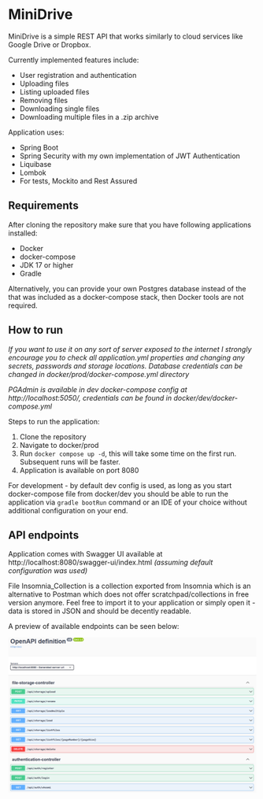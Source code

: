 # MiniDrive

MiniDrive is a simple REST API that works similarly to cloud services like Google Drive or Dropbox.

Currently implemented features include:
- User registration and authentication
- Uploading files
- Listing uploaded files
- Removing files
- Downloading single files
- Downloading multiple files in a .zip archive

Application uses:
- Spring Boot
- Spring Security with my own implementation of JWT Authentication
- Liquibase
- Lombok
- For tests, Mockito and Rest Assured

## Requirements

After cloning the repository make sure that you have following applications installed:

- Docker
- docker-compose
- JDK 17 or higher
- Gradle

Alternatively, you can provide your own Postgres database instead of the that was included as a docker-compose stack, then Docker tools are not required.

## How to run

*If you want to use it on any sort of server exposed to the internet I strongly encourage you to check all application.yml properties and changing any secrets, passwords and storage locations. Database credentials can be changed in docker/prod/docker-compose.yml directory*

*PGAdmin is available in dev docker-compose config at http://localhost:5050/, credentials can be found in docker/dev/docker-compose.yml*

Steps to run the application:

1. Clone the repository
2. Navigate to docker/prod
3. Run `docker compose up -d`, this will take some time on the first run. Subsequent runs will be faster.
4. Application is available on port 8080

For development - by default dev config is used, as long as you start docker-compose file from docker/dev you should be able to run the application via `gradle bootRun` command or an IDE of your choice without additional configuration on your end.

## API endpoints

Application comes with Swagger UI available at http://localhost:8080/swagger-ui/index.html *(assuming default configuration was used)*

File Insomnia_Collection is a collection exported from Insomnia which is an alternative to Postman which does not offer scratchpad/collections in free version anymore. Feel free to import it to your application or simply open it - data is stored in JSON and should be decently readable.

A preview of available endpoints can be seen below:

![Frontend demo](media/1.png)